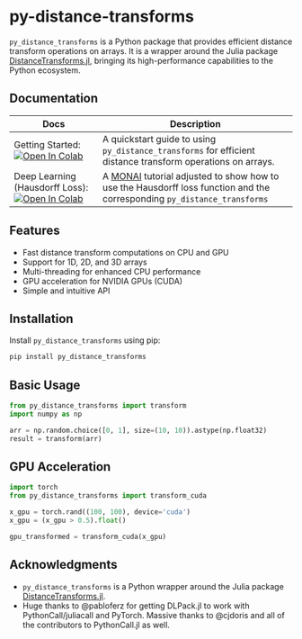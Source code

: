 # py-distance-transforms
`py_distance_transforms` is a Python package that provides efficient distance transform operations on arrays. It is a wrapper around the Julia package [DistanceTransforms.jl](https://github.com/Dale-Black/DistanceTransforms.jl), bringing its high-performance capabilities to the Python ecosystem.


## Documentation
| Docs | Description |
|------|-------------|
| Getting Started: [![Open In Colab](https://colab.research.google.com/assets/colab-badge.svg)](https://colab.research.google.com/drive/1YNcN0sTk4pu1f79KZLK9dnd4BBqKGqSv?usp=sharing) | A quickstart guide to using `py_distance_transforms` for efficient distance transform operations on arrays. |
| Deep Learning (Hausdorff Loss): [![Open In Colab](https://colab.research.google.com/assets/colab-badge.svg)](https://colab.research.google.com/drive/1YNou2N6cywlosHSuBP1Yjj6RLUl-SfLV?usp=sharing) | A [MONAI](https://github.com/Project-MONAI/tutorials) tutorial adjusted to show how to use the Hausdorff loss function and the corresponding `py_distance_transforms`|

## Features

- Fast distance transform computations on CPU and GPU
- Support for 1D, 2D, and 3D arrays
- Multi-threading for enhanced CPU performance
- GPU acceleration for NVIDIA GPUs (CUDA)
- Simple and intuitive API

## Installation

Install `py_distance_transforms` using pip:

```bash
pip install py_distance_transforms
```

## Basic Usage

```python
from py_distance_transforms import transform
import numpy as np

arr = np.random.choice([0, 1], size=(10, 10)).astype(np.float32)
result = transform(arr)
```

## GPU Acceleration

```python
import torch
from py_distance_transforms import transform_cuda

x_gpu = torch.rand((100, 100), device='cuda')
x_gpu = (x_gpu > 0.5).float()

gpu_transformed = transform_cuda(x_gpu)
```

## Acknowledgments

- `py_distance_transforms` is a Python wrapper around the Julia package [DistanceTransforms.jl](https://github.com/MolloiLab/DistanceTransforms.jl).
- Huge thanks to @pabloferz for getting DLPack.jl to work with PythonCall/juliacall and PyTorch. Massive thanks to @cjdoris and all of the contributors to PythonCall.jl as well.
